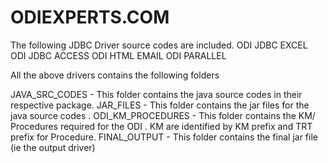 ODIEXPERTS.COM
==============

The following JDBC Driver source codes are included.
ODI JDBC EXCEL
ODI JDBC ACCESS
ODI HTML EMAIL
ODI PARALLEL

All the above drivers contains the following folders 

JAVA_SRC_CODES - This folder contains the java source codes in their respective package. 
JAR_FILES   - This folder contains the jar files for the java source codes .
ODI_KM_PROCEDURES - This folder contains the KM/ Procedures required for the ODI .  KM are identified by KM prefix and TRT prefix for Procedure.
FINAL_OUTPUT - This folder contains the final jar file (ie the output driver)
